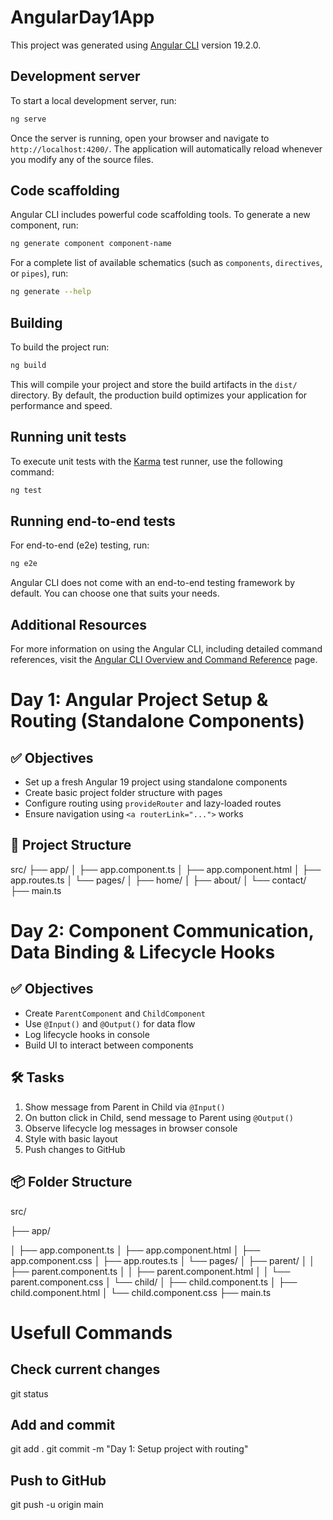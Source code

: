 # AngularDay1App

This project was generated using [Angular CLI](https://github.com/angular/angular-cli) version 19.2.0.

## Development server

To start a local development server, run:

```bash
ng serve
```

Once the server is running, open your browser and navigate to `http://localhost:4200/`. The application will automatically reload whenever you modify any of the source files.

## Code scaffolding

Angular CLI includes powerful code scaffolding tools. To generate a new component, run:

```bash
ng generate component component-name
```

For a complete list of available schematics (such as `components`, `directives`, or `pipes`), run:

```bash
ng generate --help
```

## Building

To build the project run:

```bash
ng build
```

This will compile your project and store the build artifacts in the `dist/` directory. By default, the production build optimizes your application for performance and speed.

## Running unit tests

To execute unit tests with the [Karma](https://karma-runner.github.io) test runner, use the following command:

```bash
ng test
```

## Running end-to-end tests

For end-to-end (e2e) testing, run:

```bash
ng e2e
```

Angular CLI does not come with an end-to-end testing framework by default. You can choose one that suits your needs.

## Additional Resources

For more information on using the Angular CLI, including detailed command references, visit the [Angular CLI Overview and Command Reference](https://angular.dev/tools/cli) page.

# Day 1: Angular Project Setup & Routing (Standalone Components)

## ✅ Objectives
- Set up a fresh Angular 19 project using standalone components
- Create basic project folder structure with pages
- Configure routing using `provideRouter` and lazy-loaded routes
- Ensure navigation using `<a routerLink="...">` works

## 📁 Project Structure
src/
├── app/
│ ├── app.component.ts
│ ├── app.component.html
│ ├── app.routes.ts
│ └── pages/
│ ├── home/
│ ├── about/
│ └── contact/
├── main.ts

# Day 2: Component Communication, Data Binding & Lifecycle Hooks

## ✅ Objectives
- Create `ParentComponent` and `ChildComponent`
- Use `@Input()` and `@Output()` for data flow
- Log lifecycle hooks in console
- Build UI to interact between components

## 🛠 Tasks
1. Show message from Parent in Child via `@Input()`
2. On button click in Child, send message to Parent using `@Output()`
3. Observe lifecycle log messages in browser console
4. Style with basic layout
5. Push changes to GitHub

## 📦 Folder Structure
src/

├── app/

│   ├── app.component.ts
│   ├── app.component.html
│   ├── app.component.css
│   ├── app.routes.ts
│   └── pages/
│       ├── parent/
│       │   ├── parent.component.ts
│       │   ├── parent.component.html
│       │   └── parent.component.css
│       └── child/
│           ├── child.component.ts
│           ├── child.component.html
│           └── child.component.css
├── main.ts


# Usefull Commands
## Check current changes
git status

## Add and commit
git add .
git commit -m "Day 1: Setup project with routing"

## Push to GitHub
git push -u origin main

